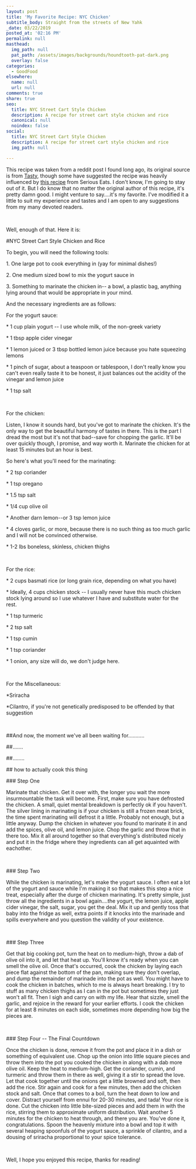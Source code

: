 ```yaml
---
layout: post
title: 'My Favorite Recipe: NYC Chicken'
subtitle_body: Straight from the streets of New Yahk
_date: 03/22/2019
posted_at: '02:16 PM'
permalink: null
masthead:
  img_path: null
  pat_path: /assets/images/backgrounds/houndtooth-pat-dark.png
  overlay: false
categories:
  - GoodFood
elsewhere:
  name: null
  url: null
comments: true
share: true
seo:
  title: NYC Street Cart Style Chicken
  description: A recipe for street cart style chicken and rice
  canonical: null
  noindex: false
social:
  title: NYC Street Cart Style Chicken
  description: A recipe for street cart style chicken and rice
  img_path: null

---
```

<p>This recipe was taken from a reddit post I found long ago, its original source is from <a href="https://www.buzzfeed.com/emilyhorng/travel-to-new-york-city-without-leaving-your-house-with-this">Tasty</a>, though some have suggested the recipe was heavily influenced by <a href="https://www.seriouseats.com/recipes/2011/12/serious-eats-halal-cart-style-chicken-and-rice-white-sauce-recipe.html">this recipe</a> from Serious Eats. I don't know, I'm going to stay out of it. But I do know that no matter the original author of this recipe, it's pretty damn good. I might venture to say....it's my favorite. I've modified it a little to suit my experience and tastes and I am open to any suggestions from my many devoted readers.&nbsp;</p>
<p>&nbsp;</p>
<p>Well, enough of that. Here it is:</p>
<p>#NYC Street Cart Style Chicken and Rice</p>
<p>To begin, you will need the following tools:</p>
<p>1. One large pot to cook everything in (yay for minimal dishes!)</p>
<p>2. One medium sized bowl to mix the yogurt sauce in</p>
<p>3. Something to marinate the chicken in-- a bowl, a plastic bag, anything lying around that would be appropriate in your mind.</p>
<p>And the necessary ingredients are as follows:</p>
<p>For the yogurt sauce:</p>
<p>* 1 cup plain yogurt -- I use whole milk, of the non-greek variety</p>
<p>* 1 tbsp apple cider vinegar</p>
<p>* 1 lemon juiced or 3 tbsp bottled lemon juice because you hate squeezing lemons</p>
<p>* 1 pinch of sugar, about a teaspoon or tablespoon, I don't really know you can't even really taste it to be honest, it just balances out the acidity of the vinegar and lemon juice</p>
<p>* 1 tsp salt</p>
<p>&nbsp;</p>
<p>For the chicken:</p>
<p>Listen, I know it sounds hard, but you've got to marinate the chicken. It's the only way to get the beautiful harmony of tastes in there. This is the part I dread the most but it's not that bad--save for chopping the garlic. It'll be over quickly though, I promise, and way worth it. Marinate the chicken for at least 15 minutes but an hour is best.</p>
<p>So here's what you'll need for the marinating:</p>
<p>* 2 tsp coriander</p>
<p>* 1 tsp oregano</p>
<p>* 1.5 tsp salt</p>
<p>* 1/4 cup olive oil</p>
<p>* Another darn lemon--or 3 tsp lemon juice</p>
<p>* 4 cloves garlic, or more, because there is no such thing as too much garlic and I will not be convinced otherwise.</p>
<p>* 1-2 lbs boneless, skinless, chicken thighs</p>
<p>&nbsp;</p>
<p>For the rice:</p>
<p>* 2 cups basmati rice (or long grain rice, depending on what you have)</p>
<p>* Ideally, 4 cups chicken stock -- I usually never have this much chicken stock lying around so I use whatever I have and substitute water for the rest.</p>
<p>* 1 tsp turmeric</p>
<p>* 2 tsp salt</p>
<p>* 1 tsp cumin</p>
<p>* 1 tsp coriander</p>
<p>* 1 onion, any size will do, we don't judge here.</p>
<p>&nbsp;</p>
<p>For the Miscellaneous:</p>
<p>*Sriracha</p>
<p>*Cilantro, if you're not genetically predisposed to be offended by that suggestion</p>
<p>&nbsp;</p>
<p>##And now, the moment we've all been waiting for...........</p>
<p>##.......</p>
<p>##........</p>
<p>## how to actually cook this thing</p>
<p>### Step One</p>
<p>Marinate that chicken. Get it over with, the longer you wait the more insurmountable the task will become. First, make sure you have defrosted the chicken. A small, quiet mental breakdown is perfectly ok if you haven't. The silver lining in marinating is if your chicken is still a frozen meat brick, the time spent marinating will defrost it a little. Probably not enough, but a little anyway. Dump the chicken in whatever you found to marinate it in and add the spices, olive oil, and lemon juice. Chop the garlic and throw that in there too. Mix it all around together so that everything's distributed nicely and put it in the fridge where they ingredients can all get aquainted with eachother.</p>
<p>&nbsp;</p>
<p>### Step Two</p>
<p>While the chicken is marinating, let's make the yogurt sauce. I often eat a lot of the yogurt and sauce while I'm making it so that makes this step a nice treat, especially after the durge of chicken marinating. It's pretty simple, just throw all the ingredients in a bowl again....the yogurt, the lemon juice, apple cider vinegar, the salt, sugar, you get the deal. Mix it up and gently toss that baby into the fridge as well, extra points if it knocks into the marinade and spills everywhere and you question the validity of your existence.</p>
<p>&nbsp;</p>
<p>### Step Three</p>
<p>Get that big cooking pot, turn the heat on to medium-high, throw a dab of olive oil into it, and let that heat up. You'll know it's ready when you can smell the olive oil. Once that's occurred, cook the chicken by laying each piece flat against the bottom of the pan, making sure they don't overlap, and dump the remainder of marinade into the pot as well. You might have to cook the chicken in batches, which to me is always heart breaking. I try to stuff as many chicken thighs as I can in the pot but sometimes they just won't all fit. Then I sigh and carry on with my life. Hear that sizzle, smell the garlic, and rejoice in the reward for your earlier efforts. I cook the chicken for at least 8 minutes on each side, sometimes more depending how big the pieces are.&nbsp;</p>
<p>&nbsp;</p>
<p>### Step Four -- The Final Countdown</p>
<p>Once the chicken is done, remove it from the pot and place it in a dish or something of equivalent use. Chop up the onion into little square pieces and throw them into the pot you cooked the chicken in along with a dab more olive oil. Keep the heat to medium-high. Get the coriander, cumin, and turmeric and throw them in there as well, giving it a stir to spread the love. Let that cook together until the onions get a little browned and soft, then add the rice. Stir again and cook for a few minutes, then add the chicken stock and salt. Once that comes to a boil, turn the heat down to low and cover. Distract yourself from ennui for 20-30 minutes, and tada! Your rice is done. Cut the chicken into little bite-sized pieces and add them in with the rice, stirring them to approximate uniform distribution. Wait another 5 minutes for the chicken to heat through, and there you are. You've done it, congratulations. Spoon the heavenly mixture into a bowl and top it with several heaping spoonfuls of the yogurt sauce, a sprinkle of cilantro, and a dousing of sriracha proportional to your spice tolerance.&nbsp;</p>
<p>&nbsp;</p>
<p>Well, I hope you enjoyed this recipe, thanks for reading!</p>
<p>&nbsp;</p>
